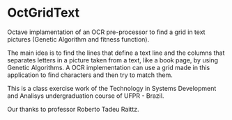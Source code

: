 OctGridText
===========

Octave implamentation of an OCR pre-processor to find a grid in text pictures (Genetic Algorithm and fitness function).

The main idea is to find the lines that define a text line and the columns that separates letters in a picture taken from a text, like a book page, by using Genetic Algorithms.
A OCR implementation can use a grid made in this application to find characters and then try to match them.

This is a class exercise work of the Technology in Systems Development and Analisys undergraduation course of UFPR - Brazil.


Our thanks to professor Roberto Tadeu Raittz.
